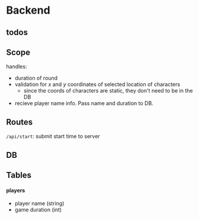 # Backend

## todos


## Scope
handles: 
- duration of round
- validation for *x* and *y* coordinates of selected location of characters
    - since the coords of characters are static, they don't need to be in the DB
- recieve player name info. Pass name and duration to DB.

## Routes
`/api/start`:
    submit start time to server
    

## DB
## Tables

#### players
- player name (string)
- game duration (int)



